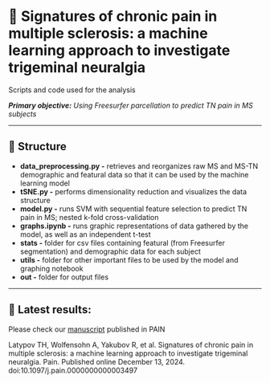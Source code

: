 # 🧠 Signatures of chronic pain in multiple sclerosis: a machine learning approach to investigate trigeminal neuralgia 
Scripts and code used for the analysis
  
***Primary objective:** Using Freesurfer parcellation to predict TN pain in MS subjects*  


***
## 💾 Structure
* **data_preprocessing.py -** retrieves and reorganizes raw MS and MS-TN demographic and featural data so that it can be used by the machine learning model  
* **tSNE.py -** performs dimensionality reduction and visualizes the data structure  
* **model.py -** runs SVM with sequential feature selection to predict TN pain in MS; nested k-fold cross-validation
* **graphs.ipynb -** runs graphic representations of data gathered by the model, as well as an independent t-test
* **stats -** folder for csv files containing featural (from Freesurfer segmentation) and demographic data for each subject
* **utils -** folder for other important files to be used by the model and graphing notebook
* **out -** folder for output files

***
## 📌 Latest results:
Please check our [manuscript](https://journals.lww.com/pain/fulltext/9900/signatures_of_chronic_pain_in_multiple_sclerosis_.789.aspx) published in PAIN 

Latypov TH, Wolfensohn A, Yakubov R, et al. Signatures of chronic pain in multiple sclerosis: a machine learning approach to investigate trigeminal neuralgia. Pain. Published online December 13, 2024. doi:10.1097/j.pain.0000000000003497

